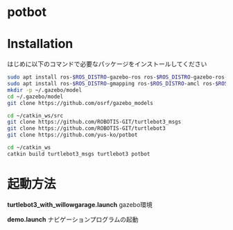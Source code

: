 # potbot

# Installation
 
はじめに以下のコマンドで必要なパッケージをインストールしてください
 
```bash
sudo apt install ros-$ROS_DISTRO-gazebo-ros ros-$ROS_DISTRO-gazebo-ros-control ros-$ROS_DISTRO-ros-control ros-$ROS_DISTRO-ros-controllers
sudo apt install ros-$ROS_DISTRO-gmapping ros-$ROS_DISTRO-amcl ros-$ROS_DISTRO-map-server ros-$ROS_DISTRO-robot-localization
mkdir -p ~/.gazebo/model
cd ~/.gazebo/model
git clone https://github.com/osrf/gazebo_models
```
```bash
cd ~/catkin_ws/src
git clone https://github.com/ROBOTIS-GIT/turtlebot3_msgs
git clone https://github.com/ROBOTIS-GIT/turtlebot3
git clone https://github.com/yus-ko/potbot
```
```bash
cd ~/catkin_ws
catkin build turtlebot3_msgs turtlebot3 potbot
```

# 起動方法

**turtlebot3_with_willowgarage.launch**
gazebo環境
  
**demo.launch**
ナビゲーションプログラムの起動
